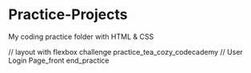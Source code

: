 # Practice-Projects

My coding practice folder with HTML & CSS

// layout with flexbox challenge practice_tea_cozy_codecademy
// User Login Page_front end_practice
